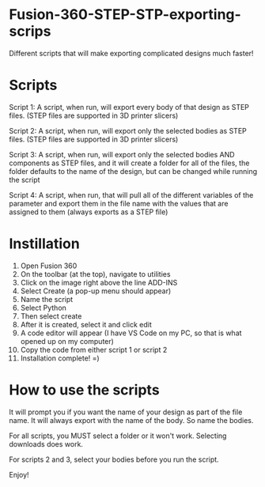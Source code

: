 # Fusion-360-STEP-STP-exporting-scrips
Different scripts that will make exporting complicated designs much faster!


# Scripts
Script 1: 
  A script, when run, will export every body of that design as STEP files. (STEP files are supported in 3D printer slicers)

Script 2:
  A script, when run, will export only the selected bodies as STEP files. (STEP files are supported in 3D printer slicers)

Script 3: 
  A script, when run, will export only the selected bodies AND components as STEP files, and it will create a folder for all of the files, the folder defaults to the name of the design, but can be changed while running the script

Script 4: 
  A script, when run, that will pull all of the different variables of the parameter and export them in the file name with the values that are assigned to them (always exports as a STEP file)

# Instillation
1) Open Fusion 360
2) On the toolbar (at the top), navigate to utilities
3) Click on the image right above the line ADD-INS
4) Select Create (a pop-up menu should appear)
5) Name the script
6) Select Python
7) Then select create
8) After it is created, select it and click edit
9) A code editor will appear (I have VS Code on my PC, so that is what opened up on my computer)
10) Copy the code from either script 1 or script 2
11) Installation complete! =)

# How to use the scripts
It will prompt you if you want the name of your design as part of the file name. It will always export with the name of the body. So name the bodies.

For all scripts, you MUST select a folder or it won't work. Selecting downloads does work.

For scripts 2 and 3, select your bodies before you run the script.

Enjoy!
